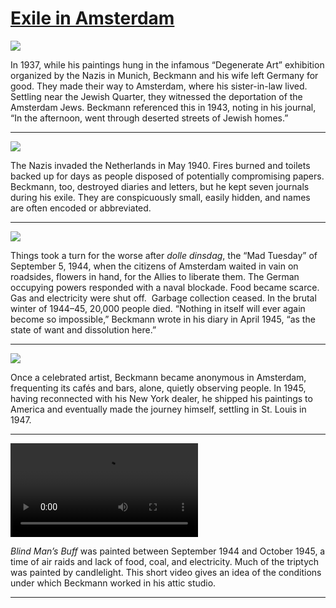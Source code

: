 # [Exile in Amsterdam](http://artsmia.github.io/griot/#/stories/1128)

![](http://cdn.dx.artsmia.org/thumbs/tn_null.jpg)

In 1937, while his paintings hung in the infamous “Degenerate Art” exhibition organized by the Nazis in Munich, Beckmann and his wife left Germany for good. They made their way to Amsterdam, where his sister-in-law lived. Settling near the Jewish Quarter, they witnessed the deportation of the Amsterdam Jews. Beckmann referenced this in 1943, noting in his journal, “In the afternoon, went through deserted streets of Jewish homes.”

---

![](http://cdn.dx.artsmia.org/thumbs/tn_null.jpg)

The Nazis invaded the Netherlands in May 1940. Fires burned and toilets backed up for days as people disposed of potentially compromising papers. Beckmann, too, destroyed diaries and letters, but he kept seven journals during his exile. They are conspicuously small, easily hidden, and names are often encoded or abbreviated.

---

![](http://cdn.dx.artsmia.org/thumbs/tn_null.jpg)

Things took a turn for the worse after *dolle dinsdag*, the “Mad Tuesday” of September 5, 1944, when the citizens of Amsterdam waited in vain on roadsides, flowers in hand, for the Allies to liberate them. The German occupying powers responded with a naval blockade. Food became scarce. Gas and electricity were shut off.  Garbage collection ceased. In the brutal winter of 1944–45, 20,000 people died. “Nothing in itself will ever again become so impossible,” Beckmann wrote in his diary in April 1945, “as the state of want and dissolution here.”

---

![](http://cdn.dx.artsmia.org/thumbs/tn_null.jpg)

Once a celebrated artist, Beckmann became anonymous in Amsterdam, frequenting its cafés and bars, alone, quietly observing people. In 1945, having reconnected with his New York dealer, he shipped his paintings to America and eventually made the journey himself, settling in St. Louis in 1947.

---

<video src='null'></video>

*Blind Man’s Buff* was painted between September 1944 and October 1945, a time of air raids and lack of food, coal, and electricity. Much of the triptych was painted by candlelight. This short video gives an idea of the conditions under which Beckmann worked in his attic studio.

---
